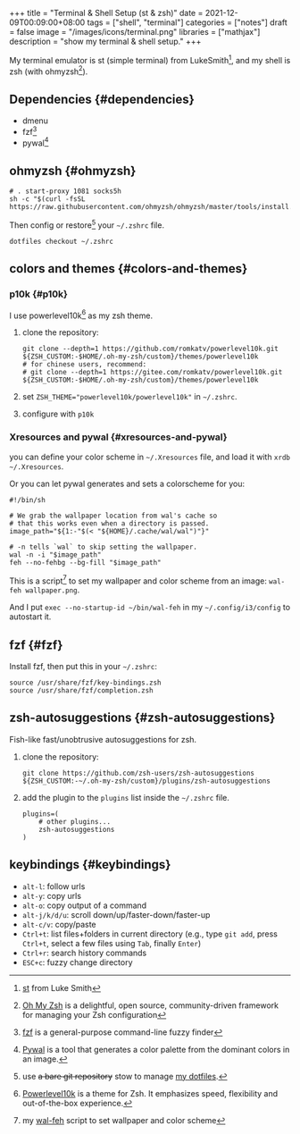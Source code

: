 +++
title = "Terminal & Shell Setup (st & zsh)"
date = 2021-12-09T00:09:00+08:00
tags = ["shell", "terminal"]
categories = ["notes"]
draft = false
image = "/images/icons/terminal.png"
libraries = ["mathjax"]
description = "show my terminal & shell setup."
+++

My terminal emulator is st (simple terminal) from LukeSmith[^fn:1], and my shell is zsh (with ohmyzsh[^fn:2]).


## Dependencies {#dependencies}

-   dmenu
-   fzf[^fn:3]
-   pywal[^fn:4]


## ohmyzsh {#ohmyzsh}

```shell
# . start-proxy 1081 socks5h
sh -c "$(curl -fsSL https://raw.githubusercontent.com/ohmyzsh/ohmyzsh/master/tools/install.sh)"
```

Then config or restore[^fn:5] your `~/.zshrc` file.

```shell
dotfiles checkout ~/.zshrc
```


## colors and themes {#colors-and-themes}


### p10k {#p10k}

I use powerlevel10k[^fn:6] as my zsh theme.

1.  clone the repository:

    ```shell
    git clone --depth=1 https://github.com/romkatv/powerlevel10k.git ${ZSH_CUSTOM:-$HOME/.oh-my-zsh/custom}/themes/powerlevel10k
    # for chinese users, recommend:
    # git clone --depth=1 https://gitee.com/romkatv/powerlevel10k.git ${ZSH_CUSTOM:-$HOME/.oh-my-zsh/custom}/themes/powerlevel10k
    ```
2.  set `ZSH_THEME="powerlevel10k/powerlevel10k"` in `~/.zshrc`.
3.  configure with `p10k`


### Xresources and pywal {#xresources-and-pywal}

you can define your color scheme in `~/.Xresources` file, and load it with `xrdb ~/.Xresources`.

Or you can let pywal generates and sets a colorscheme for you:

```shell
#!/bin/sh

# We grab the wallpaper location from wal's cache so
# that this works even when a directory is passed.
image_path="${1:-"$(< "${HOME}/.cache/wal/wal")"}"

# -n tells `wal` to skip setting the wallpaper.
wal -n -i "$image_path"
feh --no-fehbg --bg-fill "$image_path"
```

This is a script[^fn:7] to set my wallpaper and color scheme from an image: `wal-feh wallpaper.png`.

And I put `exec --no-startup-id ~/bin/wal-feh` in my `~/.config/i3/config` to autostart it.


## fzf {#fzf}

Install fzf, then put this in your `~/.zshrc`:

```shell
source /usr/share/fzf/key-bindings.zsh
source /usr/share/fzf/completion.zsh
```


## zsh-autosuggestions {#zsh-autosuggestions}

Fish-like fast/unobtrusive autosuggestions for zsh.

1.  clone the repository:

    ```shell
    git clone https://github.com/zsh-users/zsh-autosuggestions ${ZSH_CUSTOM:-~/.oh-my-zsh/custom}/plugins/zsh-autosuggestions
    ```

2.  add the plugin to the `plugins` list inside the `~/.zshrc` file.

    ```shell
    plugins=(
        # other plugins...
        zsh-autosuggestions
    )
    ```


## keybindings {#keybindings}

-   `alt-l`: follow urls
-   `alt-y`: copy urls
-   `alt-o`: copy output of a command
-   `alt-j/k/d/u`: scroll down/up/faster-down/faster-up
-   `alt-c/v`: copy/paste
-   `Ctrl+t`: list files+folders in current directory (e.g., type `git add`, press `Ctrl+t`, select a few files using `Tab`, finally `Enter`)
-   `Ctrl+r`: search history commands
-   `ESC+c`: fuzzy change directory

[^fn:1]: [st](https://github.com/LukeSmithxyz/st) from Luke Smith
[^fn:2]: [Oh My Zsh](https://ohmyz.sh/) is a delightful, open source, community-driven framework for managing your Zsh configuration
[^fn:3]: [fzf](https://github.com/junegunn/fzf) is a general-purpose command-line fuzzy finder
[^fn:4]: [Pywal](https://github.com/dylanaraps/pywal) is a tool that generates a color palette from the dominant colors in an image.
[^fn:5]: use ~~a bare git repository~~ stow  to manage [my dotfiles](https://github.com/sky-bro/.dotfiles).
[^fn:6]: [Powerlevel10k](https://github.com/romkatv/powerlevel10k) is a theme for Zsh. It emphasizes speed, flexibility and out-of-the-box experience.
[^fn:7]: my [wal-feh](https://github.com/sky-bro/.dotfiles/blob/master/bin/wal-feh) script to set wallpaper and color scheme

